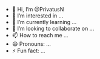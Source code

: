 - 👋 Hi, I’m @PrivatusN
- 👀 I’m interested in ...
- 🌱 I’m currently learning ...
- 💞️ I’m looking to collaborate on ...
- 📫 How to reach me ...
- 😄 Pronouns: ...
- ⚡ Fun fact: ...

<!---
PrivatusN/PrivatusN is a ✨ special ✨ repository because its `README.md` (this file) appears on your GitHub profile.
You can click the Preview link to take a look at your changes.
--->
